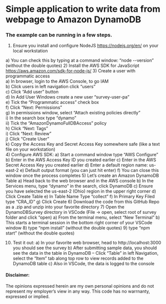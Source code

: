 # Simple application to write data from webpage to Amazon DynamoDB 
### The example can be running in a few steps. 
1)	Ensure you install and configure NodeJS https://nodejs.org/en/ on your local workstation 

  a)	You can check this by typing at a command window: “node --version” (without the double quotes)
2)	Install the AWS SDK for JavaScript https://aws.amazon.com/sdk-for-node-js/ 
3)	Create a user with programmatic access  
  a)	In browser, login to the AWS Console, to go IAM  
  b)	Click users in left navigation click “users”  
  c)	Click “Add user” button  
  d)	In Add User Windows create a new user “survey-user-pa”  
  e)	Tick the “Programmatic access” check box  
  f)	Click “Next: Permissions”  
  g)	In permissions window, select “Attach existing policies directly”  
    i)	In the search box type “dynamo”  
    ii)	Tick the “AmazonDynamoFullDBAccess” policy  
  h)	Click “Next: Tags”  
  i)	Click “Next: Review”  
  j)	 Click “Create User”  
  k)	Copy the Access Key and Secret Access Key somewhere safe (like a text file on your workstation)  
4)	Configure AWS SDK: 
    a)	Start a command window type “AWS Configure”
    b)	Enter in the AWS Access Key ID you created earlier
    c)	Enter in the AWS Secret Access Key you created earlier
    d)	Enter a default region name: us-east-2
    e)	Default output format (you can just hit enter)
    f)	You can close this window once the process completes
5)	Let’s create an Amazon DynamoDB Table
    a)	Head back to the web browser and in the AWS console 
    b)	In the Services menu, type “dynamo” in the search, click DynamoDB
    c)	Ensure you have selected the us-east-2 (Ohio) region in the upper right corner
    d)	Click Create Table
    e)	In Table Name Type “collect”
    f)	In Primary Key Filed type “CRA_ID”
    g)	Click Create
6)	Download the code from this GitHub Repo as a .zip and unzip into your favorite directory
7)	Open the DynamoDBSurvey directory in VSCode (File → open, select root of survey folder and click “open)
    a)	From the terminal menu, select “New Terminal”
    b)	This starts a terminal session in the bottom right corner of your VSCode window
8)	type “npm install” (without the double quotes)
9)	type “npm start” (without the double quotes)  

10)	Test it out:
    a)	In your favorite web browser, head to http://localhost:3000 you should see the survey 
    b)	After submitting sample data, you should see the data in the table in DynamoDB – Click “Table” in left Navigation, select the “Item” tab along top row to view records added to the DynamoDB table
    c)	Also in VSCode, the data is logged to the console

#### Disclaimer: 
The opinions expressed herein are my own personal opinions and do not represent my employer’s view in any way. This code has no warrnanty, expressed or implied. 